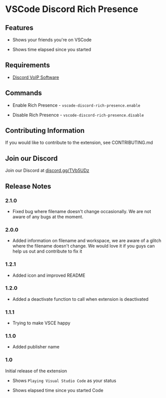 # VSCode Discord Rich Presence

## Features

-   Shows your friends you're on VSCode

-   Shows time elapsed since you started

## Requirements

-   [Discord VoIP Software](https://discord.com)

## Commands

-   Enable Rich Presence - `vscode-discord-rich-presence.enable`

-   Disable Rich Presence - `vscode-discord-rich-presence.disable`

## Contributing Information

If you would like to contribute to the extension, see CONTRIBUTING.md

## Join our Discord

Join our Discord at [discord.gg/TVb5UDz](discord.gg/TVb5UDz)

## Release Notes

### 2.1.0

-   Fixed bug where filename doesn't change occasionally. We are not aware of any bugs at the moment.

### 2.0.0

-   Added information on filename and workspace, we are aware of a glitch where the filename doesn't change. We would love it if you guys can help us out and contribute to fix it

### 1.2.1

-   Added icon and improved README

### 1.2.0

-   Added a deactivate function to call when extension is deactivated

### 1.1.1

-   Trying to make VSCE happy

### 1.1.0

-   Added publisher name

### 1.0

Initial release of the extension

-   Shows `Playing Visual Studio Code` as your status

-   Shows elapsed time since you started Code

